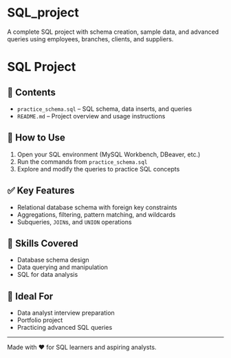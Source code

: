# SQL_project
 A complete SQL project with schema creation, sample data, and advanced queries using employees, branches, clients, and suppliers.
# SQL Project



## 📁 Contents
- `practice_schema.sql` – SQL schema, data inserts, and queries
- `README.md` – Project overview and usage instructions

## 🚀 How to Use
1. Open your SQL environment (MySQL Workbench, DBeaver, etc.)
2. Run the commands from `practice_schema.sql`
3. Explore and modify the queries to practice SQL concepts

## ✅ Key Features
- Relational database schema with foreign key constraints
- Aggregations, filtering, pattern matching, and wildcards
- Subqueries, `JOIN`s, and `UNION` operations

## 🧠 Skills Covered
- Database schema design
- Data querying and manipulation
- SQL for data analysis

## 📌 Ideal For
- Data analyst interview preparation
- Portfolio project
- Practicing advanced SQL queries

---

Made with ❤️ for SQL learners and aspiring analysts.
